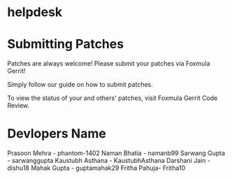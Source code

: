 # helpdesk

# Submitting Patches
Patches are always welcome! Please submit your patches via Foxmula Gerrit!

Simply follow our guide on how to submit patches.

To view the status of your and others' patches, visit Foxmula Gerrit Code Review.

# Devlopers Name

Prasoon Mehra - phantom-1402
Naman Bhatia - namanb99
Sarwang Gupta - sarwanggupta
Kaustubh Asthana - KaustubhAsthana
Darshani Jain - dishu18
Mahak Gupta - guptamahak29
Fritha Pahuja- Fritha10
